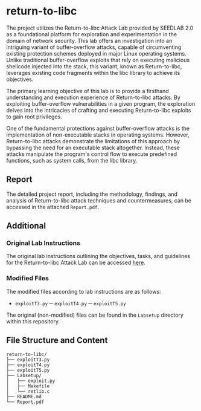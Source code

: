 # return-to-libc
The project utilizes the Return-to-libc Attack Lab provided by SEEDLAB 2.0 as a foundational platform for exploration and experimentation in the domain of network security. This lab offers an investigation into an intriguing variant of buffer-overflow attacks, capable of circumventing existing protection schemes deployed in major Linux operating systems. Unlike traditional buffer-overflow exploits that rely on executing malicious shellcode injected into the stack, this variant, known as Return-to-libc, leverages existing code fragments within the libc library to achieve its objectives.

The primary learning objective of this lab is to provide a firsthand understanding and execution experience of Return-to-libc attacks. By exploiting buffer-overflow vulnerabilities in a given program, the exploration delves into the intricacies of crafting and executing Return-to-libc exploits to gain root privileges.

One of the fundamental protections against buffer-overflow attacks is the implementation of non-executable stacks in operating systems. However, Return-to-libc attacks demonstrate the limitations of this approach by bypassing the need for an executable stack altogether. Instead, these attacks manipulate the program's control flow to execute predefined functions, such as system calls, from the libc library.

## Report
The detailed project report, including the methodology, findings, and analysis of Return-to-libc attack techniques and countermeasures, can be accessed in the attached `Report.pdf`.

## Additional

### Original Lab Instructions
The original lab instructions outlining the objectives, tasks, and guidelines for the Return-to-libc Attack Lab can be accessed [here](https://seedsecuritylabs.org/Labs_20.04/Software/Return_to_Libc/).

### Modified Files
The modified files according to lab instructions are as follows:
- `exploitT3.py`
─ `exploitT4.py`
─ `exploitT5.py`

The original (non-modified) files can be found in the `Labsetup` directory within this repository.

## File Structure and Content
```
return-to-libc/
├── exploitT3.py
├── exploitT4.py
├── exploitT5.py
├── Labsetup/
│   ├── exploit.py
│   ├── Makefile
│   └── retlib.c
├── README.md
└── Report.pdf
```